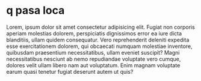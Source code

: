 # q pasa loca

Lorem, ipsum dolor sit amet consectetur adipisicing elit. Fugiat non corporis aperiam molestias dolorem, 
perspiciatis dignissimos error ea iure dicta blanditiis, ullam quidem consequatur. Vero reprehenderit deleniti 
expedita esse exercitationem dolorem, qui obcaecati numquam molestiae inventore, quibusdam praesentium 
necessitatibus, ullam eveniet suscipit? Magni necessitatibus nesciunt ab nemo repudiandae voluptate vero 
cumque, dolores velit ullam libero nam aut voluptatum. Enim magnam voluptate earum quasi tenetur fugiat 
deserunt autem ut quis?